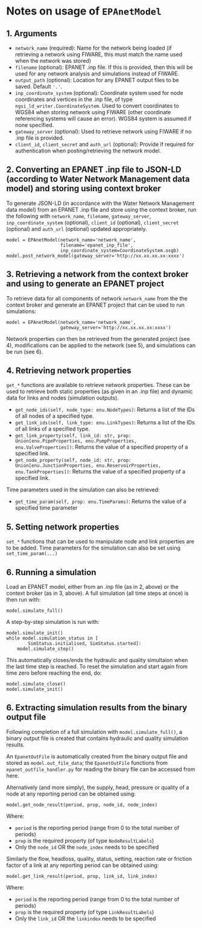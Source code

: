 # Notes on usage of `EPAnetModel`

## 1. Arguments

* `network_name` (required): Name for the network being loaded (if retrieving a network using FIWARE, this must match the name used when the network was stored)
* `filename` (optional): EPANET .inp file. If this is provided, then this will be used for any network analysis and simulations instead of FIWARE.
* `output_path` (optional): Location for any EPANET output files to be saved. Default `'.'`.
* `inp_coordinate_system` (optional): Coordinate system used for node coordinates and vertices in the .inp file, of type `ngsi_ld_writer.CoordinateSystem`. Used to convert coordinates to WGS84 when storing network using FIWARE (other coordinate referencing systems will cause an error). WGS84 system is assumed if none specified.
* `gateway_server` (optional): Used to retrieve network using FIWARE if no .inp file is provided.
* `client_id`, `client_secret` and `auth_url` (optional): Provide if required for authentication when posting/retrieving the network model.

## 2. Converting an EPANET .inp file to JSON-LD (according to Water Network Management data model) and storing using context broker

To generate JSON-LD (in accordance with the Water Network Management data model) from an EPANET .inp file and store using the context broker, run the following with `network_name`, `filename`, `gateway_server`, `inp_coordinate_system` (optional), `client_id` (optional), `client_secret` (optional) and `auth_url` (optional) updated appropriately.
```
model = EPAnetModel(network_name='network_name',
                    filename='epanet_inp_file',
                    inp_coordinate_system=CoordinateSystem.osgb)
model.post_network_model(gateway_server='http://xx.xx.xx.xx:xxxx')
```

## 3. Retrieving a network from the context broker and using to generate an EPANET project

To retrieve data for all components of network `network_name` from the the context broker and generate an EPANET project that can be used to run simulations:
```
model = EPAnetModel(network_name='network_name',
                    gateway_server='http://xx.xx.xx.xx:xxxx')
```

Network properties can then be retrieved from the generated project (see 4), modifications can be applied to the network (see 5), and simulations can be run (see 6).

## 4. Retrieving network properties

`get_*` functions are available to retrieve network properties. These can be used to retrieve both static properties (as given in an .inp file) and dynamic data for links and nodes (simulation outputs).

* `get_node_ids(self, node_type: enu.NodeTypes)`: Returns a list of the IDs of all nodes of a specified type.
* `get_link_ids(self, link_type: enu.LinkTypes)`: Returns a list of the IDs of all links of a specified type.
* `get_link_property(self, link_id: str, prop: Union[enu.PipeProperties, enu.PumpProperties, enu.ValveProperties])`: Returns the value of a specified property of a specified link.
* `get_node_property(self, node_id: str, prop: Union[enu.JunctionProperties, enu.ReservoirProperties, enu.TankProperties])`: Returns the value of a specified property of a specified link.

Time parameters used in the simulation can also be retrieved:

* `get_time_param(self, prop: enu.TimeParams)`: Returns the value of a specified time parameter


## 5. Setting network properties

`set_*` functions that can be used to manipulate node and link properties are to be added. Time parameters for the simulation can also be set using `set_time_param(...)`

## 6. Running a simulation

Load an EPANET model, either from an .inp file (as in 2, above) or the context broker (as in 3, above). A full simulation (all time steps at once) is then run with:
```
model.simulate_full()
```

A step-by-step simulation is run with:
```
model.simulate_init()
while model.simulation_status in [
        SimStatus.initialised, SimStatus.started]:
    model.simulate_step()
```

This automatically closes/ends the hydraulic and quality simultaion when the last time step is reached. To reset the simulation and start again from time zero before reaching the end, do:
```
model.simulate_close()
model.simulate_init()
```

## 6. Extracting simulation results from the binary output file

Following completion of a full simulation with `model.simulate_full()`, a binary output file is created that contains hydraulic and quality simulation results.


An `EpanetOutFile` is automatically created from the binary output file and stored as `model.out_file_data`; the `EpanetOutFile` functions from `epanet_outfile_handler.py` for reading the binary file can be accessed from here.

Alternatively (and more simply), the supply, head, pressure or quality of a node at any reporting period can be obtained using:
```
model.get_node_result(period, prop, node_id, node_index)
```
Where:
* `period` is the reporting period (range from 0 to the total number of periods)
* `prop` is the required property (of type `NodeResultLabels`)
* Only the `node_id` OR the `node_index` needs to be specified


Similarly the flow, headloss, quality, status, setting, reaction rate or friction factor of a link at any reporting period can be obtained using:
```
model.get_link_result(period, prop, link_id, link_index)
```
Where:
* `period` is the reporting period (range from 0 to the total number of periods)
* `prop` is the required property (of type `LinkResultLabels`)
* Only the `link_id` OR the `linkindex` needs to be specified



